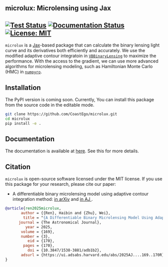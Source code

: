 ## microlux: Microlensing using Jax

[![Test Status](https://github.com/coastego/microlux/actions/workflows/run_test.yml/badge.svg)](https://github.com/CoastEgo/microlux/actions/workflows/run_test.yml)
[![Documentation Status](https://github.com/coastego/microlux/actions/workflows/build_docs.yml/badge.svg)](https://coastego.github.io/microlux/)
[![License: MIT](https://img.shields.io/badge/License-MIT-blue.svg)](https://opensource.org/licenses/MIT)
---

`microlux` is a <a href='https://github.com/jax-ml/jax'>Jax</a>-based package that can calculate the binary lensing light curve and its derivatives both efficiently and accurately.  We use the modified adaptive contour integratoin in <a href='https://github.com/valboz/VBBinaryLensing'>`VBBinaryLensing`</a> to maximize the performance. 
With the access to the gradient, we can use more advanced algorithms for microlensing modeling, such as Hamiltonian Monte Carlo (HMC) in <a href='https://num.pyro.ai/en/latest/mcmc.html#numpyro.infer.hmc.NUTS'>`numpyro`</a>.


## Installation

The PyPI version is coming soon. Currently, You can install this package from the source code in the editable mode.
``` bash 
git clone https://github.com/CoastEgo/microlux.git
cd microlux
pip install -e .
```
## Documentation
The documentation is available at <a href='https://coastego.github.io/microlux/'>here</a>. See this for more details.


  
## Citation

`microlux` is open-source software licensed under the MIT license. If you use this package for your research, please cite our paper:

- A differentiable binary microlensing model using adaptive contour integration method: <a href='https://arxiv.org/abs/2501.07268'>in arXiv</a> and <a href= 'https://iopscience.iop.org/article/10.3847/1538-3881/adb1b2'>in AJ </a>.

``` bibtex
@article{ren2025microlux,
       author = {{Ren}, Haibin and {Zhu}, Wei},
        title = "{A Differentiable Binary Microlensing Model Using Adaptive Contour Integration Method}",
      journal = {The Astronomical Journal},
         year = 2025,
       volume = {169},
       number = {3},
          eid = {170},
        pages = {170},
          doi = {10.3847/1538-3881/adb1b2},
       adsurl = {https://ui.adsabs.harvard.edu/abs/2025AJ....169..170R},
}
```
